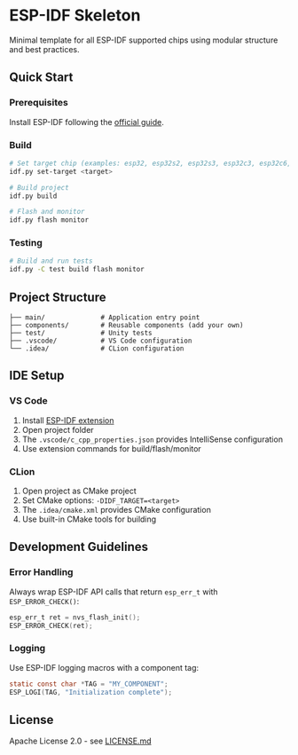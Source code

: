 # ESP-IDF Skeleton

Minimal template for all ESP-IDF supported chips using modular structure and best practices.

## Quick Start

### Prerequisites

Install ESP-IDF following the [official guide](https://docs.espressif.com/projects/esp-idf/en/latest/get-started/).

### Build

```bash
# Set target chip (examples: esp32, esp32s2, esp32s3, esp32c3, esp32c6, esp32h2, esp8266)
idf.py set-target <target>

# Build project
idf.py build

# Flash and monitor
idf.py flash monitor
```

### Testing

```bash
# Build and run tests
idf.py -C test build flash monitor
```

## Project Structure

```
├── main/              # Application entry point
├── components/        # Reusable components (add your own)
├── test/              # Unity tests
├── .vscode/           # VS Code configuration
└── .idea/             # CLion configuration
```

## IDE Setup

### VS Code

1. Install [ESP-IDF extension](https://marketplace.visualstudio.com/items?itemName=espressif.esp-idf-extension)
2. Open project folder
3. The `.vscode/c_cpp_properties.json` provides IntelliSense configuration
4. Use extension commands for build/flash/monitor

### CLion

1. Open project as CMake project
2. Set CMake options: `-DIDF_TARGET=<target>`
3. The `.idea/cmake.xml` provides CMake configuration
4. Use built-in CMake tools for building

## Development Guidelines

### Error Handling

Always wrap ESP-IDF API calls that return `esp_err_t` with `ESP_ERROR_CHECK()`:

```c
esp_err_t ret = nvs_flash_init();
ESP_ERROR_CHECK(ret);
```

### Logging

Use ESP-IDF logging macros with a component tag:

```c
static const char *TAG = "MY_COMPONENT";
ESP_LOGI(TAG, "Initialization complete");
```

## License

Apache License 2.0 - see [LICENSE.md](LICENSE.md)
